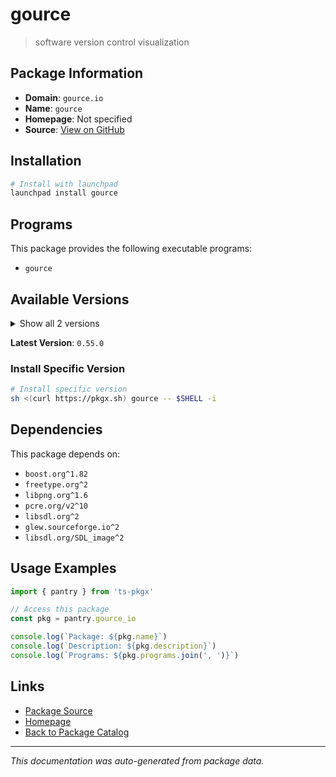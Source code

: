 # gource

> software version control visualization

## Package Information

- **Domain**: `gource.io`
- **Name**: `gource`
- **Homepage**: Not specified
- **Source**: [View on GitHub](https://github.com/pkgxdev/pantry/tree/main/projects/gource.io/package.yml)

## Installation

```bash
# Install with launchpad
launchpad install gource
```

## Programs

This package provides the following executable programs:

- `gource`

## Available Versions

<details>
<summary>Show all 2 versions</summary>

- `0.55.0`, `0.54.0`

</details>

**Latest Version**: `0.55.0`

### Install Specific Version

```bash
# Install specific version
sh <(curl https://pkgx.sh) gource -- $SHELL -i
```

## Dependencies

This package depends on:

- `boost.org^1.82`
- `freetype.org^2`
- `libpng.org^1.6`
- `pcre.org/v2^10`
- `libsdl.org^2`
- `glew.sourceforge.io^2`
- `libsdl.org/SDL_image^2`

## Usage Examples

```typescript
import { pantry } from 'ts-pkgx'

// Access this package
const pkg = pantry.gource_io

console.log(`Package: ${pkg.name}`)
console.log(`Description: ${pkg.description}`)
console.log(`Programs: ${pkg.programs.join(', ')}`)
```

## Links

- [Package Source](https://github.com/pkgxdev/pantry/tree/main/projects/gource.io/package.yml)
- [Homepage](#)
- [Back to Package Catalog](../package-catalog.md)

---

*This documentation was auto-generated from package data.*
